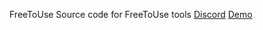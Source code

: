 FreeToUse
Source code for FreeToUse tools
[Discord](https://discord.gg/tpBRgDHb25)
[Demo](https://streamable.com/gj3cmb)
